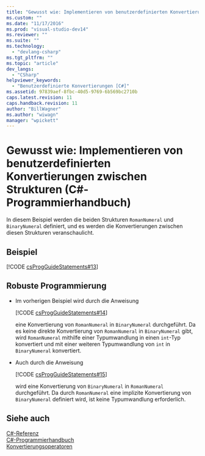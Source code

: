 ```yaml
---
title: "Gewusst wie: Implementieren von benutzerdefinierten Konvertierungen zwischen Strukturen (C#-Programmierhandbuch) | Microsoft Docs"
ms.custom: ""
ms.date: "11/17/2016"
ms.prod: "visual-studio-dev14"
ms.reviewer: ""
ms.suite: ""
ms.technology: 
  - "devlang-csharp"
ms.tgt_pltfrm: ""
ms.topic: "article"
dev_langs: 
  - "CSharp"
helpviewer_keywords: 
  - "Benutzerdefinierte Konvertierungen [C#]"
ms.assetid: 97839aef-8fbc-40d5-9769-6b569bc2710b
caps.latest.revision: 11
caps.handback.revision: 11
author: "BillWagner"
ms.author: "wiwagn"
manager: "wpickett"
---
```

# Gewusst wie: Implementieren von benutzerdefinierten Konvertierungen zwischen Strukturen (C#-Programmierhandbuch)
In diesem Beispiel werden die beiden Strukturen `RomanNumeral` und `BinaryNumeral` definiert, und es werden die Konvertierungen zwischen diesen Strukturen veranschaulicht.  
  
## Beispiel  
 [!CODE [csProgGuideStatements#13](../CodeSnippet/VS_Snippets_VBCSharp/csProgGuideStatements#13)]  
  
## Robuste Programmierung  
  
-   Im vorherigen Beispiel wird durch die Anweisung  
  
     [!CODE [csProgGuideStatements#14](../CodeSnippet/VS_Snippets_VBCSharp/csProgGuideStatements#14)]  
  
     eine Konvertierung von `RomanNumeral` in `BinaryNumeral` durchgeführt.  Da es keine direkte Konvertierung von `RomanNumeral` in `BinaryNumeral` gibt, wird `RomanNumeral` mithilfe einer Typumwandlung in einen `int`\-Typ konvertiert und mit einer weiteren Typumwandlung von `int` in `BinaryNumeral` konvertiert.  
  
-   Auch durch die Anweisung  
  
     [!CODE [csProgGuideStatements#15](../CodeSnippet/VS_Snippets_VBCSharp/csProgGuideStatements#15)]  
  
     wird eine Konvertierung von `BinaryNumeral` in `RomanNumeral` durchgeführt.  Da durch `RomanNumeral` eine implizite Konvertierung von `BinaryNumeral` definiert wird, ist keine Typumwandlung erforderlich.  
  
## Siehe auch  
 [C\#\-Referenz](../../../csharp/language-reference/index.md)   
 [C\#\-Programmierhandbuch](../../../csharp/programming-guide/index.md)   
 [Konvertierungsoperatoren](../../../csharp/programming-guide/statements-expressions-operators/conversion-operators.md)